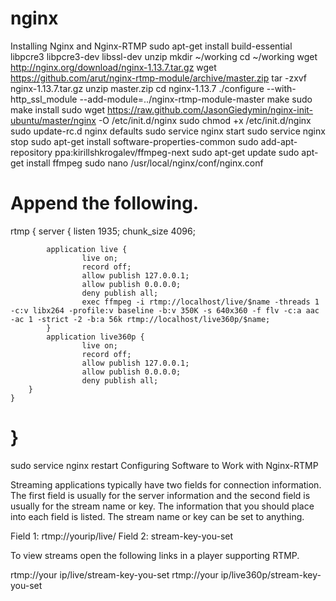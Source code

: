 # nginx
Installing Nginx and Nginx-RTMP
sudo apt-get install build-essential libpcre3 libpcre3-dev libssl-dev unzip
mkdir ~/working
cd ~/working
wget http://nginx.org/download/nginx-1.13.7.tar.gz
wget https://github.com/arut/nginx-rtmp-module/archive/master.zip
tar -zxvf nginx-1.13.7.tar.gz
unzip master.zip
cd nginx-1.13.7
./configure --with-http_ssl_module --add-module=../nginx-rtmp-module-master
make
sudo make install
sudo wget https://raw.github.com/JasonGiedymin/nginx-init-ubuntu/master/nginx -O /etc/init.d/nginx
sudo chmod +x /etc/init.d/nginx
sudo update-rc.d nginx defaults
sudo service nginx start
sudo service nginx stop
sudo apt-get install software-properties-common
sudo add-apt-repository ppa:kirillshkrogalev/ffmpeg-next
sudo apt-get update
sudo apt-get install ffmpeg
sudo nano /usr/local/nginx/conf/nginx.conf

Append the following.
======================================================
rtmp {
    server {
            listen 1935;
            chunk_size 4096;

            application live {
                    live on;
                    record off;
                    allow publish 127.0.0.1;
                    allow publish 0.0.0.0;
                    deny publish all;
                    exec ffmpeg -i rtmp://localhost/live/$name -threads 1 -c:v libx264 -profile:v baseline -b:v 350K -s 640x360 -f flv -c:a aac -ac 1 -strict -2 -b:a 56k rtmp://localhost/live360p/$name;
            }
            application live360p {
                    live on;
                    record off;
                    allow publish 127.0.0.1;
                    allow publish 0.0.0.0;
                    deny publish all;
        }
    }
}
===================================================
sudo service nginx restart
Configuring Software to Work with Nginx-RTMP

Streaming applications typically have two fields for connection information. The first field is usually for the server information and the second field is usually for the stream name or key. The information that you should place into each field is listed. The stream name or key can be set to anything.

Field 1: rtmp://yourip/live/
Field 2: stream-key-you-set

To view streams open the following links in a player supporting RTMP.

rtmp://your ip/live/stream-key-you-set
rtmp://your ip/live360p/stream-key-you-set

